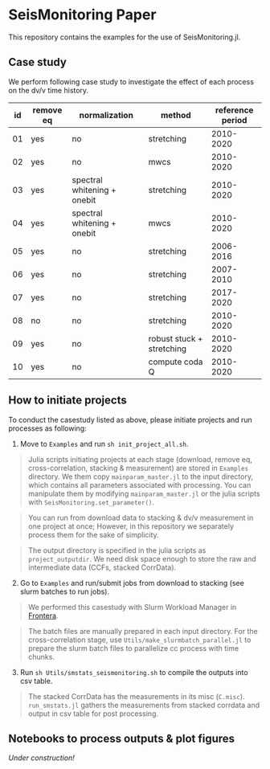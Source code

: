 # SeisMonitoring Paper

This repository contains the examples for the use of SeisMonitoring.jl.

## Case study

We perform following case study to investigate the effect of each process on the dv/v time history.

| id |remove eq|normalization |method| reference period |
|---|---|---|---|---|
|01| yes | no | stretching | 2010-2020 |
|02| yes | no | mwcs | 2010-2020 |
|03| yes | spectral whitening + onebit  | stretching | 2010-2020 |
|04| yes | spectral whitening + onebit | mwcs |2010-2020|
|05| yes | no | stretching | 2006-2016 |
|06| yes | no | stretching | 2007-2010 |
|07| yes | no | stretching | 2017-2020 |
|08| no  | no | stretching | 2010-2020 |
|09| yes | no | robust stuck + stretching | 2010-2020 |
|10| yes | no | compute coda Q | 2010-2020 |

## How to initiate projects
To conduct the casestudy listed as above, please initiate projects and run processes as following:

1. Move to `Examples` and run `sh init_project_all.sh`.

>Julia scripts initiating projects at each stage (download, remove eq, cross-correlation, stacking & measurement) are stored in `Examples` directory. We them copy `mainparam_master.jl` to the input directory, which contains all parameters associated with processing. You can manipulate them by modifying `mainparam_master.jl` or the julia scripts with `SeisMonitoring.set_parameter()`.

> You can run from download data to stacking & dv/v measurement in one project at once; However, in this repository we separately process them for the sake of simplicity.

> The output directory is specified in the julia scripts as `project_outputdir`. We need disk space enough to store the raw and intermediate data (CCFs, stacked CorrData).

2. Go to `Examples` and run/submit jobs from download to stacking (see slurm batches to run jobs).

> We performed this casestudy with Slurm Workload Manager in [Frontera](https://frontera-portal.tacc.utexas.edu).

> The batch files are manually prepared in each input directory. For the cross-correlation stage, use `Utils/make_slurmbatch_parallel.jl` to prepare the slurm batch files to parallelize cc process with time chunks.

3. Run `sh Utils/smstats_seismonitoring.sh` to compile the outputs into csv table.

> The stacked CorrData has the measurements in its misc (`C.misc`). `run_smstats.jl` gathers the measurements from stacked corrdata and output in csv table for post processing.

## Notebooks to process outputs & plot figures

*Under construction!*
